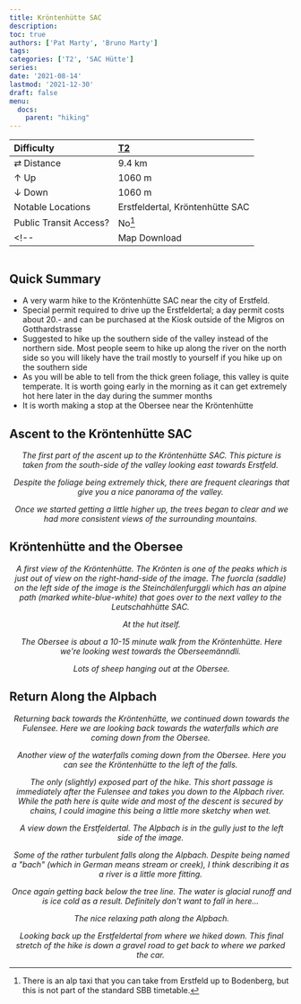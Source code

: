 ```yaml
---
title: Kröntenhütte SAC
description: 
toc: true
authors: ['Pat Marty', 'Bruno Marty']
tags:
categories: ['T2', 'SAC Hütte']
series:
date: '2021-08-14'
lastmod: '2021-12-30'
draft: false
menu:
  docs:
    parent: "hiking"
---
```

<link href="../../../style.css" rel="stylesheet"></link>

| Difficulty | [T2](../overview/#wanderskala) |
| :--- | :--- |
| &#8644; Distance | 9.4 km |
| &#8593; Up | 1060 m |
| &#8595; Down | 1060 m |
| Notable Locations | Erstfeldertal, Kröntenhütte SAC |
| Public Transit Access? | No[^1] |
<!-- | Map Download | [PDF](.pdf), [GPX](.gpx) | -->

<p align="center">
    <img src="IMG_1975.JPG" alt="" class="portrait">
</p>

<!-- <p align="center">
    <img src=".JPG" alt="" class="landscape">
    <em></em>
</p> -->

## Quick Summary

- A very warm hike to the <hl>Kröntenhütte SAC</hl> near the city of <hl>Erstfeld</hl>.
- <hl>Special permit required</hl> to drive up the <hl>Erstfeldertal</hl>; a day permit costs about 20.- and can be purchased at the Kiosk outside of the Migros on Gotthardstrasse
- Suggested to hike up the southern side of the valley instead of the northern side.  Most people seem to hike up along the river on the north side so you will likely have the trail mostly to yourself if you hike up on the southern side
- As you will be able to tell from the thick green foliage, this valley is quite temperate.  It is worth going early in the morning as it can get extremely hot here later in the day during the summer months
- It is worth making a stop at the <hl>Obersee</hl> near the <hl>Kröntenhütte</hl>

## Ascent to the Kröntenhütte SAC

<p align="center">
    <img src="IMG_1978.JPG" alt="" class="portrait">
    <em>The first part of the ascent up to the <hl>Kröntenhütte SAC</hl>.  This picture is taken from the south-side of the valley looking east towards <hl>Erstfeld</hl>.</em>
</p>

<p align="center">
    <img src="IMG_1979.JPG" alt="" class="portrait">
    <em>Despite the foliage being extremely thick, there are frequent clearings that give you a nice panorama of the valley.</em>
</p>

<p align="center">
    <img src="IMG_1990.JPG" alt="" class="landscape">
    <em>Once we started getting a little higher up, the trees began to clear and we had more consistent views of the surrounding mountains.</em>
</p>

## Kröntenhütte and the Obersee

<p align="center">
    <img src="IMG_2017.JPG" alt="" class="portrait">
    <em>A first view of the <hl>Kröntenhütte</hl>.  The <hl>Krönten</hl> is one of the peaks which is just out of view on the right-hand-side of the image.  The fuorcla (saddle) on the left side of the image is the <hl>Steinchälenfurggli</hl> which has an alpine path (marked white-blue-white) that goes over to the next valley to the <hl>Leutschahhütte SAC</hl>.</em>
</p>

<p align="center">
    <img src="IMG_2023.JPG" alt="" class="landscape">
    <em>At the hut itself.</em>
</p>

<p align="center">
    <img src="IMG_2039.JPG" alt="" class="portrait">
    <em>The Obersee is about a 10-15 minute walk from the Kröntenhütte.  Here we're looking west towards the Oberseemänndli.</em>
</p>

<p align="center">
    <img src="IMG_2061.JPG" alt="" class="landscape">
    <em>Lots of sheep hanging out at the Obersee.</em>
</p>

## Return Along the Alpbach

<p align="center">
    <img src="IMG_2067.JPG" alt="" class="portrait">
    <em>Returning back towards the Kröntenhütte, we continued down towards the <hl>Fulensee</hl>.  Here we are looking back towards the waterfalls which are coming down from the <hl>Obersee</hl>.</em>
</p>

<p align="center">
    <img src="IMG_2077.JPG" alt="" class="portrait">
    <em>Another view of the waterfalls coming down from the Obersee.  Here you can see the <hl>Kröntenhütte</hl> to the left of the falls.</em>
</p>

<p align="center">
    <img src="IMG_2089.JPG" alt="" class="landscape">
    <em>The only (slightly) exposed part of the hike.  This short passage is immediately after the <hl>Fulensee</hl> and takes you down to the <hl>Alpbach</hl> river.  While the path here is quite wide and most of the descent is secured by chains, I could imagine this being a little more sketchy when wet.</em>
</p>

<p align="center">
    <img src="IMG_2092.JPG" alt="" class="portrait">
    <em>A view down the <hl>Erstfeldertal</hl>.  The Alpbach is in the gully just to the left side of the image.</em>
</p>

<p align="center">
    <img src="IMG_2099.JPG" alt="" class="portrait">
    <em>Some of the rather turbulent falls along the <hl>Alpbach</hl>.  Despite being named a "bach" (which in German means stream or creek), I think describing it as a river is a little more fitting.</em>
</p>

<p align="center">
    <img src="IMG_2118.JPG" alt="" class="portrait">
    <em>Once again getting back below the tree line.  The water is glacial runoff and is ice cold as a result.  Definitely don't want to fall in here...</em>
</p>

<p align="center">
    <img src="IMG_2125.JPG" alt="" class="portrait">
    <em>The nice relaxing path along the Alpbach.</em>
</p>

<p align="center">
    <img src="IMG_2133.JPG" alt="" class="landscape">
    <em>Looking back up the Erstfeldertal from where we hiked down.  This final stretch of the hike is down a gravel road to get back to where we parked the car.</em>
</p>

[^1]: There is an alp taxi that you can take from Erstfeld up to Bodenberg, but this is not part of the standard SBB timetable.